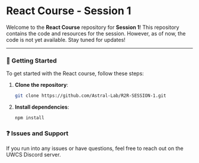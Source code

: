 # React Course - Session 1

Welcome to the **React Course** repository for **Session 1**! This repository contains the code and resources for the session. However, as of now, the code is not yet available. Stay tuned for updates!

---

### 🚀 Getting Started

To get started with the React course, follow these steps:

1. **Clone the repository**:
   
   ```bash
   git clone https://github.com/Astral-Lab/R2R-SESSION-1.git

3. **Install dependencies**:
   
   ```bash
   npm install

### ❓ Issues and Support

If you run into any issues or have questions, feel free to reach out on the UWCS Discord server.
